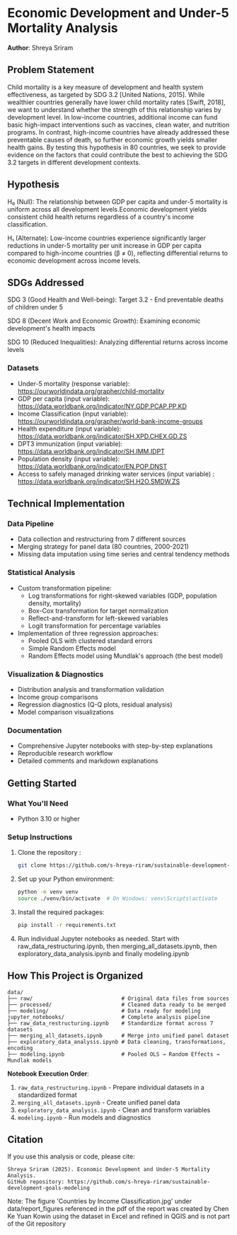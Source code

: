 # Economic Development and Under-5 Mortality Analysis
**Author**: Shreya Sriram

## Problem Statement

Child mortality is a key measure of development and health system effectiveness, as targeted by SDG
3.2 [United Nations, 2015]. While wealthier countries generally have lower child mortality rates [Swift,
2018], we want to understand whether the strength of this relationship varies by development level.
In low-income countries, additional income can fund basic high-impact interventions such as vaccines,
clean water, and nutrition programs. In contrast, high-income countries have already addressed these
preventable causes of death, so further economic growth yields smaller health gains. By testing this
hypothesis in 80 countries, we seek to provide evidence on the factors that could contribute the best to
achieving the SDG 3.2 targets in different development contexts.

## Hypothesis

H₀ (Null): The relationship between GDP per capita and under-5 mortality is uniform across all development levels.Economic development yields consistent child health returns regardless of a country's income classification. 

H₁ (Alternate): Low-income countries experience significantly larger reductions in under-5 mortality per unit increase in GDP per capita compared to high-income countries (β ≠ 0), reflecting differential returns to economic development across income levels.

## SDGs Addressed

SDG 3 (Good Health and Well-being): Target 3.2 - End preventable deaths of children under 5 

SDG 8 (Decent Work and Economic Growth): Examining economic development's health impacts 

SDG 10 (Reduced Inequalities): Analyzing differential returns across income levels 


### Datasets

* Under-5 mortality (response variable): https://ourworldindata.org/grapher/child-mortality
* GDP per capita (input variable): https://data.worldbank.org/indicator/NY.GDP.PCAP.PP.KD
* Income Classification (input variable): https://ourworldindata.org/grapher/world-bank-income-groups
* Health expenditure (input variable): https://data.worldbank.org/indicator/SH.XPD.CHEX.GD.ZS
* DPT3 immunization (input variable): https://data.worldbank.org/indicator/SH.IMM.IDPT
* Population density (input variable): https://data.worldbank.org/indicator/EN.POP.DNST
* Access to safely managed drinking water services (input variable) : https://data.worldbank.org/indicator/SH.H2O.SMDW.ZS


## Technical Implementation

### Data Pipeline
- Data collection and restructuring from 7 different sources
- Merging strategy for panel data (80 countries, 2000-2021)
- Missing data imputation using time series and central tendency methods

### Statistical Analysis
- Custom transformation pipeline:
  - Log transformations for right-skewed variables (GDP, population density, mortality)
  - Box-Cox transformation for target normalization
  - Reflect-and-transform for left-skewed variables
  - Logit transformation for percentage variables
- Implementation of three regression approaches:
  - Pooled OLS with clustered standard errors
  - Simple Random Effects model
  - Random Effects model using Mundlak's approach (the best model)

### Visualization & Diagnostics
- Distribution analysis and transformation validation
- Income group comparisons
- Regression diagnostics (Q-Q plots, residual analysis)
- Model comparison visualizations

### Documentation
- Comprehensive Jupyter notebooks with step-by-step explanations
- Reproducible research workflow
- Detailed comments and markdown explanations

## Getting Started

### What You'll Need

- Python 3.10 or higher

### Setup Instructions

1. Clone the repository :
   ```bash
   git clone https://github.com/s-hreya-riram/sustainable-development-goals-modeling.git
   ```

2. Set up your Python environment:
   ```bash
   python -m venv venv
   source ./venv/bin/activate  # On Windows: venv\Scripts\activate
   ```

3. Install the required packages:
   ```bash
   pip install -r requirements.txt
   ```

4. Run individual Jupyter notebooks as needed. 
Start with raw_data_restructuring.ipynb, then merging_all_datasets.ipynb, then exploratory_data_analysis.ipynb and finally modeling.ipynb

## How This Project is Organized
```
data/
├── raw/                            # Original data files from sources
├── processed/                      # Cleaned data ready to be merged
├── modeling/                       # Data ready for modeling
jupyter_notebooks/                  # Complete analysis pipeline
├── raw_data_restructuring.ipynb    # Standardize format across 7 datasets
├── merging_all_datasets.ipynb      # Merge into unified panel dataset
├── exploratory_data_analysis.ipynb # Data cleaning, transformations, encoding
├── modeling.ipynb                  # Pooled OLS → Random Effects → Mundlak models
```

**Notebook Execution Order**: 
1. `raw_data_restructuring.ipynb` - Prepare individual datasets in a standardized format
2. `merging_all_datasets.ipynb` - Create unified panel data
3. `exploratory_data_analysis.ipynb` - Clean and transform variables
4. `modeling.ipynb` - Run models and diagnostics

## Citation

If you use this analysis or code, please cite:
```
Shreya Sriram (2025). Economic Development and Under-5 Mortality Analysis. 
GitHub repository: https://github.com/s-hreya-riram/sustainable-development-goals-modeling
```

Note: The figure 'Countries by Income Classification.jpg' under data/report_figures referenced in the pdf of the report was created by Chen Ke Yuan Kowin using the dataset in Excel and refined in QGIS and is not part of the Git repository